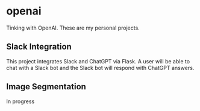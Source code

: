 # openai
Tinking with OpenAI. These are my personal projects.

## Slack Integration
This project integrates Slack and ChatGPT via Flask.
A user will be able to chat with a Slack bot and the Slack bot will respond with ChatGPT answers.

## Image Segmentation
In progress

